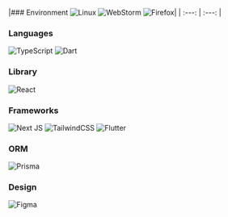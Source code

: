 |### Environment
![Linux](https://img.shields.io/badge/Linux-FCC624?style=for-the-badge&logo=linux&logoColor=ff008b&color=18152e)
![WebStorm](https://img.shields.io/badge/webstorm-143?style=for-the-badge&logo=webstorm&logoColor=ff008b&color=18152e)
![Firefox](https://img.shields.io/badge/Firefox-FF7139?style=for-the-badge&logo=Firefox-Browser&logoColor=ff008b&color=18152e)|
| :---: | :---: | 
### Languages
![TypeScript](https://img.shields.io/badge/typescript-%23007ACC.svg?style=for-the-badge&logo=typescript&logoColor=ff008b&color=18152e)
![Dart](https://img.shields.io/badge/dart-%230175C2.svg?style=for-the-badge&logo=dart&logoColor=ff008b&color=18152e)
### Library
![React](https://img.shields.io/badge/react-%2320232a.svg?style=for-the-badge&logo=react&logoColor=ff008b&color=18152e)
### Frameworks
![Next JS](https://img.shields.io/badge/Next-black?style=for-the-badge&logo=next.js&logoColor=ff008b&color=18152e)
![TailwindCSS](https://img.shields.io/badge/tailwindcss-%2338B2AC.svg?style=for-the-badge&logo=tailwind-css&logoColor=ff008b&color=18152e)
![Flutter](https://img.shields.io/badge/Flutter-%2302569B.svg?style=for-the-badge&logo=Flutter&logoColor=ff008b&color=18152e)
### ORM
![Prisma](https://img.shields.io/badge/Prisma-3982CE?style=for-the-badge&logo=Prisma&logoColor=ff008b&color=18152e)
### Design
![Figma](https://img.shields.io/badge/figma-%23F24E1E.svg?style=for-the-badge&logo=figma&logoColor=ff008b&color=18152e)

